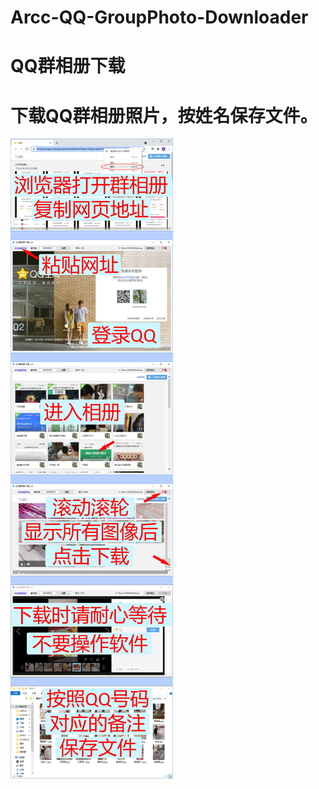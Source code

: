 # Arcc-QQ-GroupPhoto-Downloader

# QQ群相册下载

# 下载QQ群相册照片，按姓名保存文件。

![下载QQ群相册照片，按备注的名称保存文件。](https://github.com/arccQiu/Arcc-QQ-GroupPhoto-Downloader/blob/main/%E8%AF%B4%E6%98%8E.png?raw=true)


